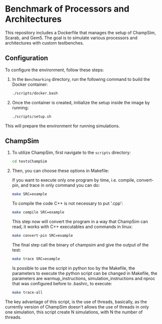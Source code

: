 # Benchmark of Processors and Architectures

This repository includes a Dockerfile that manages the setup of ChampSim, 
Scarab, and Gem5. The goal is to simulate various processors and architectures 
with custom testbenches.

## Configuration

To configure the environment, follow these steps:

1. In the `Benchmarking` directory, run the following command to build the 
Docker container:

    ```bash
    ./scripts/docker.bash
    ```

2. Once the container is created, initialize the setup inside the image by 
running:

    ```bash
    ./scripts/setup.sh
    ```

This will prepare the environment for running simulations.

## ChampSim

1.  To utilize ChampSim, first navigate to the `scripts` directory:
    
    ```bash
    cd testsChampSim
    ```
    
2.  Then, you can choose these options in Makefile:
    
    If you want to execute only one program by time, i.e. compile, convert-pin,
    and trace in only command you can do:
    ```bash
    make SRC=example
    ```

    To compile the code C++ is not necessary to put '.cpp':
    ```bash
    make compile SRC=example
    ```
    
    This step now will convert the program in a way that ChampSim can read, it 
    works with C++ executables and commands in linux:
    ```bash
    make convert-pin SRC=example
    ```
    
    The final step call the binary of champsim and give the output of the test:
    ```bash
    make trace SRC=example
    ```
    
    Is possible to use the script in python too by the Makefile, the parameters
    to execute the python script can be changed in Makefile, the parameters are
    warmup_instructions, simulation_instructions and nproc that was configured
    before to .bashrc, to execute:
    ```bash
    make trace-all
    ``` 


The key advantage of this script, is the use of threads, basically, as the 
currently version of ChampSim doesn't allows the use of threads in only one 
simulation, this script create N simulations, with N the number of threads.


